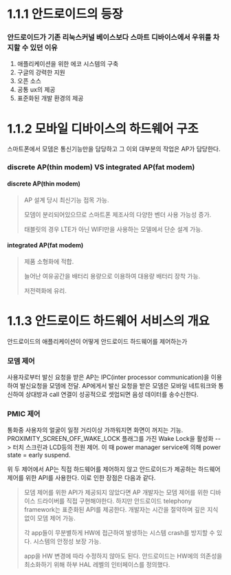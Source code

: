 1.1.1 안드로이드의 등장
=============
### 안드로이드가 기존 리눅스커널 베이스보다 스마트 디바이스에서 우위를 차지할 수 있던 이유

1. 애플리케이션을 위한 에코 시스템의 구축
2. 구글의 강력한 지원
3. 오픈 소스
4. 공통 ux의 제공
5. 표준화된 개발 환경의 제공

1.1.2 모바일 디바이스의 하드웨어 구조
=============
스마트폰에서 모뎀은 통신기능만을 담당하고 그 이외 대부분의 작업은 AP가 담당한다.

### discrete AP(thin modem) VS integrated AP(fat modem)

 
#### discrete AP(thin modem)
> AP 설계 당시 최신기능 접목 가능.
> 
> 모뎀이 분리되어있으므로 스마트폰 제조사의 다양한 벤더 사용 가능성 증가.
> 
> 태블릿의 경우 LTE가 아닌 WIFI만을 사용하는 모델에서 단순 설계 가능.

 #### integrated AP(fat modem)
> 제품 소형화에 적합.
> 
> 늘어난 여유공간을 배터리 용량으로 이용하여 대용량 배터리 장착 가능.
> 
> 저전력화에 유리.


1.1.3 안드로이드 하드웨어 서비스의 개요
=============
안드로이드의 애플리케이션이 어떻게 안드로이드 하드웨어를 제어하는가
### 모뎀 제어
사용자로부터 발신 요청을 받은 AP는 IPC(inter processor communication)을 이용하여 발신요청을 모뎀에 전달.
AP에게서 발신 요청을 받은 모뎀은 모바일 네트워크와 통신하여 상대방과 call 연결이 성공적으로 셋업되면 음성 데이터를 송수신한다.

### PMIC 제어
통화중 사용자의 얼굴이 일정 거리이상 가까워지면 화면이 꺼지는 기능.
PROXIMITY_SCREEN_OFF_WAKE_LOCK 플래그를 가진 Wake Lock을 활성화 --> 터치 스크린과 LCD등의 전원 제어.
이 때 power manager service에 의해 power state = early suspend.

위 두 제어에서 AP는 직접 하드웨어를 제어하지 않고 안드로이드가 제공하는 하드웨어 제어를 위한 API를 사용한다. 이로 인한 장점은 다음과 같다.
> 모뎀 제어를 위한 API가 제공되지 않았다면 AP 개발자는 모뎀 제어를 위한 디바이스 드라이버를 직접 구현해야한다. 하지만 안드로이드 telephony framework는 표준화된 API를 제공한다. 개발자는 시간을 절약하며 깊은 지식 없이 모뎀 제어 가능.
> 
> 각 app들이 무분별하게 HW에 접근하여 발생하는 시스템 crash를 방지할 수 있다. 시스템의 안정성 보장 가능.
> 
> app을 HW 변경에 따라 수정하지 않아도 된다. 안드로이드는 HW에의 의존성을 최소화하기 위해 하부 HAL 레벨의 인터페이스를 정의했다.


